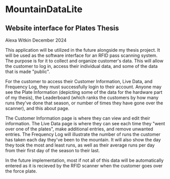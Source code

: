 # MountainDataLite
Website interface for Plates Thesis
------------------------------------------------------------------------------------------------------------
Alexa Witkin
December 2024

This application will be utilized in the future alongside my thesis project. 
It will be used as the software interface for an RFID pass scanning system. The purpose 
is for it to collect and organize customer's data. This will allow the customer to log in, 
access their individual data, and some of the data that is made "public".

For the customer to access their Customer Information, Live Data, and Frequency Log, they must
successfully login to their account. Anyone may see the Plate Information (depicting some of 
the data for the hardware part of my thesis), the Leaderboard (which ranks the customers by how
many runs they've done that season, or number of times they have gone over the scanner), and
this about page. 
         
The Customer Information page is where they can view and edit their information. The Live Data 
page is where they can see each time they "went over one of the plates", make additional entries, 
and remove unwanted entries. The Frequency Log will illustrate the number of runs the customer 
has taken each day they've been to the mountain. It will also show the day they took the most 
and least runs, as well as their average runs per day from their first day of the season to their 
last.

In the future implementation, most if not all of this data will be automatically entered as it is 
recieved by the RFID scanner when the customer goes over the force plate. 
